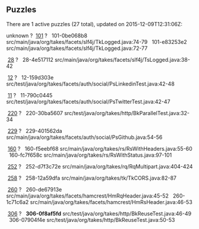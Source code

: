 ## Puzzles

There are 1 active puzzles (27 total), updated on 2015-12-09T12:31:06Z:

unknown ?
&nbsp;[101](https://github.com/yegor256/takes/issues/101) ?
&nbsp;&nbsp;101-0be068b8 src/main/java/org/takes/facets/slf4j/TkLogged.java:74-79
&nbsp;&nbsp;101-e83253e2 src/main/java/org/takes/facets/slf4j/TkLogged.java:72-77

&nbsp;[28](https://github.com/yegor256/takes/issues/28) ?
&nbsp;&nbsp;28-4e517112 src/main/java/org/takes/facets/slf4j/TsLogged.java:38-42

&nbsp;[12](https://github.com/yegor256/takes/issues/12) ?
&nbsp;&nbsp;12-159d303e src/test/java/org/takes/facets/auth/social/PsLinkedinTest.java:42-48

&nbsp;[11](https://github.com/yegor256/takes/issues/11) ?
&nbsp;&nbsp;11-790c0445 src/test/java/org/takes/facets/auth/social/PsTwitterTest.java:42-47

&nbsp;[220](https://github.com/yegor256/takes/issues/220) ?
&nbsp;&nbsp;220-30ba5607 src/test/java/org/takes/http/BkParallelTest.java:32-34

&nbsp;[229](https://github.com/yegor256/takes/issues/229) ?
&nbsp;&nbsp;229-401562da src/main/java/org/takes/facets/auth/social/PsGithub.java:54-56

&nbsp;[160](https://github.com/yegor256/takes/issues/160) ?
&nbsp;&nbsp;160-f5eebf68 src/main/java/org/takes/rs/RsWithHeaders.java:55-60
&nbsp;&nbsp;160-fc7f658c src/main/java/org/takes/rs/RsWithStatus.java:97-101

&nbsp;[252](https://github.com/yegor256/takes/issues/252) ?
&nbsp;&nbsp;252-d7f3c72e src/main/java/org/takes/rq/RqMultipart.java:404-424

&nbsp;[258](https://github.com/yegor256/takes/issues/258) ?
&nbsp;&nbsp;258-12a59dfa src/main/java/org/takes/tk/TkCORS.java:82-87

&nbsp;[260](https://github.com/yegor256/takes/issues/260) ?
&nbsp;&nbsp;260-de67913e src/main/java/org/takes/facets/hamcrest/HmRqHeader.java:45-52
&nbsp;&nbsp;260-1c71c6a2 src/main/java/org/takes/facets/hamcrest/HmRsHeader.java:46-53

&nbsp;[306](https://github.com/yegor256/takes/issues/306) ?
&nbsp;&nbsp;**306-0f8af5fd** src/test/java/org/takes/http/BkReuseTest.java:46-49
&nbsp;&nbsp;306-07904f4e src/test/java/org/takes/http/BkReuseTest.java:50-53

